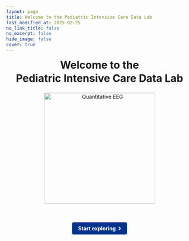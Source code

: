 ```yaml
---
layout: page
title: Welcome to the Pediatric Intensive Care Data Lab
last_modified_at: 2025-02-25
no_link_title: false
no_excerpt: false
hide_image: false
cover: true
---
```

<style>
/* Container for header and image */
.header-container {
  display: flex;
  flex-direction: column;
  align-items: center;
  text-align: center;
  margin-bottom: 20px;
}
/* Style for the image */
.header-image {
  max-width: 100%;
  height: 300px;
  object-fit: contain;
  margin: 20px 0;
}
/* Override default header margins */
.header-container h1 {
  margin: 0;
  line-height: 1.3;
}
/* Split the title into two lines */
.header-title-top {
  display: block;
}
/* Hide the default page title - we'll add our own in the flex container */
.page-title {
  display: none;
}
/* Button with chevron style */
.explore-link-container {
  text-align: center;
  margin: 30px 0;
}
.button-with-chevron {
  display: inline-block;
  background-color: #00338d; /* UKE blue color */
  color: #ffffff;
  font-weight: bold;
  padding: 8px 16px;
  border-radius: 4px;
  text-decoration: none;
  position: relative;
  padding-right: 30px;
  cursor: pointer;
}

.button-with-chevron:after {
  content: "›";
  position: absolute;
  right: 15px;
  font-size: 20px;
  top: 50%;
  transform: translateY(-50%);
}
</style>
<!-- Vertically stacked header layout -->
<div class="header-container">
  <h1>
    <span class="header-title-top">Welcome to the</span>
    Pediatric Intensive Care Data Lab
  </h1>
  <img src="{{ '/assets/img/projects/qeeg2.png' | relative_url }}" alt="Quantitative EEG" class="header-image">
</div>

<div class="explore-link-container">
  <a href="home/index.md" class="button-with-chevron">Start exploring</a>
</div>